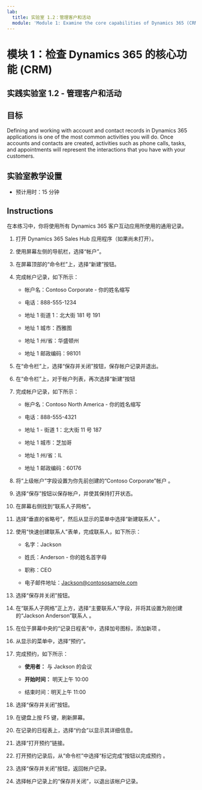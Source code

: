 ```yaml
---
lab:
  title: 实验室 1.2：管理客户和活动
  module: 'Module 1: Examine the core capabilities of Dynamics 365 (CRM)'
---
```


<a name="module-1-examine-the-core-capabilities-of-dynamics-365-crm"></a>模块 1：检查 Dynamics 365 的核心功能 (CRM)
========================

## <a name="practice-lab-12---manage-customers-and-activities"></a>实践实验室 1.2 - 管理客户和活动

## <a name="objectives"></a>目标

Defining and working with account and contact records in Dynamics 365 applications is one of the most common activities you will do. Once accounts and contacts are created, activities such as phone calls, tasks, and appointments will represent the interactions that you have with your customers.

## <a name="lab-setup"></a>实验室教学设置

  - 预计用时：15 分钟

## <a name="instructions"></a>Instructions

在本练习中，你将使用所有 Dynamics 365 客户互动应用所使用的通用记录。 

1. 打开 Dynamics 365 Sales Hub 应用程序（如果尚未打开）。 

2. 使用屏幕左侧的导航栏，选择“帐户”。 

3. 在屏幕顶部的“命令栏”上，选择“新建”按钮。

4. 完成帐户记录，如下所示：

    - 帐户名：Contoso Corporate - 你的姓名缩写

    - 电话：888-555-1234

    - 地址 1 街道 1：北大街 181 号 191

    - 地址 1 城市：西雅图

    - 地址 1 州/省：华盛顿州

    - 地址 1 邮政编码：98101

5. 在“命令栏”上，选择“保存并关闭”按钮，保存帐户记录并退出。

6. 在“命令栏”上，对于帐户列表，再次选择“新建”按钮

7. 完成帐户记录，如下所示：

    - 帐户名：Contoso North America - 你的姓名缩写

    - 电话：888-555-4321

    - 地址 1 - 街道 1：北大街 11 号 187

    - 地址 1 城市：芝加哥

    - 地址 1 州/省：IL

    - 地址 1 邮政编码：60176

8. 将“上级帐户”字段设置为你先前创建的“Contoso Corporate”帐户 。 

9. 选择“保存”按钮以保存帐户，并使其保持打开状态。 

10. 在屏幕右侧找到“联系人子网格”。 

11. 选择“垂直的省略号”，然后从显示的菜单中选择“新建联系人” 。 

12. 使用“快速创建联系人”表单，完成联系人，如下所示：

    - 名字：Jackson

    - 姓氏：Anderson - 你的姓名首字母

    - 职称：CEO

    - 电子邮件地址：Jackson@contososample.com

13. 选择“保存并关闭”按钮。

14. 在“联系人子网格”正上方，选择“主要联系人”字段，并将其设置为刚创建的“Jackson Anderson”联系人 。 

15. 在位于屏幕中央的“记录日程表”中，选择加号图标，添加新项 。 

16. 从显示的菜单中，选择“预约”。

17. 完成预约，如下所示：

    - **使用者：** 与 Jackson 的会议

    - **开始时间：** 明天上午 10:00 

    - 结束时间：明天上午 11:00 

18. 选择“保存并关闭”按钮。 

19. 在键盘上按 F5 键，刷新屏幕。     

20. 在记录的日程表上，选择“约会”以显示其详细信息。   

21. 选择“打开预约”链接。 

22. 打开预约记录后，从“命令栏”中选择“标记完成”按钮以完成预约 。 

23. 选择“保存并关闭”按钮，返回帐户记录。   

24. 选择帐户记录上的“保存并关闭”，以退出该帐户记录。   
